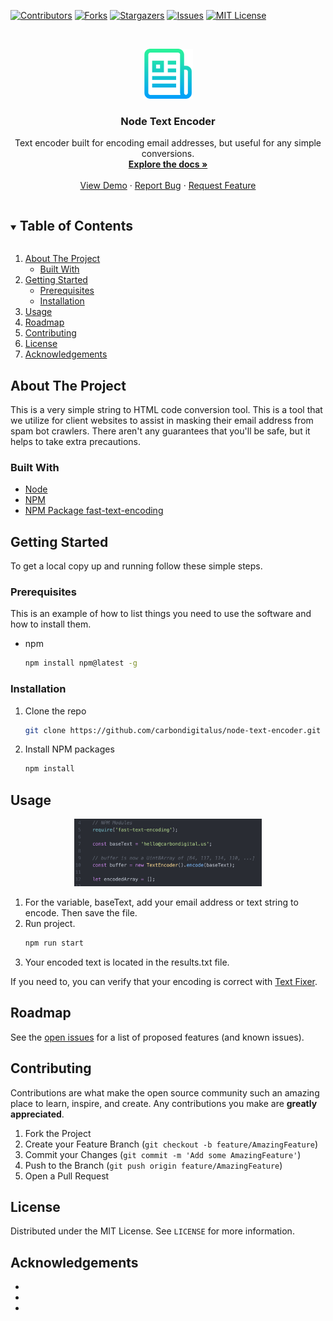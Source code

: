 <!--
*** Thanks for checking out the Best-README-Template. If you have a suggestion
*** that would make this better, please fork the repo and create a pull request
*** or simply open an issue with the tag "enhancement".
*** Thanks again! Now go create something AMAZING! :D
***
***
***
*** To avoid retyping too much info. Do a search and replace for the following:
*** carbondigitalus, node-text-encoder, carbondigitalus, email, project_title, project_description
-->

<!-- PROJECT SHIELDS -->
<!--
*** I'm using markdown "reference style" links for readability.
*** Reference links are enclosed in brackets [ ] instead of parentheses ( ).
*** See the bottom of this document for the declaration of the reference variables
*** for contributors-url, forks-url, etc. This is an optional, concise syntax you may use.
*** https://www.markdownguide.org/basic-syntax/#reference-style-links
-->
[![Contributors][contributors-shield]][contributors-url]
[![Forks][forks-shield]][forks-url]
[![Stargazers][stars-shield]][stars-url]
[![Issues][issues-shield]][issues-url]
[![MIT License][license-shield]][license-url]


<!-- PROJECT LOGO -->
<br />
<p align="center">
  <a href="https://github.com/carbondigitalus/node-text-encoder">
    <img src="images/logo.png" alt="Logo" width="80" height="80">
  </a>

  <h3 align="center">Node Text Encoder</h3>

  <p align="center">
    Text encoder built for encoding email addresses, but useful for any simple conversions.
    <br />
    <a href="https://github.com/carbondigitalus/node-text-encoder"><strong>Explore the docs »</strong></a>
    <br />
    <br />
    <a href="https://github.com/carbondigitalus/node-text-encoder">View Demo</a>
    ·
    <a href="https://github.com/carbondigitalus/node-text-encoder/issues">Report Bug</a>
    ·
    <a href="https://github.com/carbondigitalus/node-text-encoder/issues">Request Feature</a>
  </p>
</p>

<!-- TABLE OF CONTENTS -->
<details open="open">
  <summary><h2 style="display: inline-block">Table of Contents</h2></summary>
  <ol>
    <li>
      <a href="#about-the-project">About The Project</a>
      <ul>
        <li><a href="#built-with">Built With</a></li>
      </ul>
    </li>
    <li>
      <a href="#getting-started">Getting Started</a>
      <ul>
        <li><a href="#prerequisites">Prerequisites</a></li>
        <li><a href="#installation">Installation</a></li>
      </ul>
    </li>
    <li><a href="#usage">Usage</a></li>
    <li><a href="#roadmap">Roadmap</a></li>
    <li><a href="#contributing">Contributing</a></li>
    <li><a href="#license">License</a></li>
    <li><a href="#acknowledgements">Acknowledgements</a></li>
  </ol>
</details>

<!-- ABOUT THE PROJECT -->
## About The Project

This is a very simple string to HTML code conversion tool. This is a tool that we utilize for client websites to assist in masking their email address from spam bot crawlers. There aren't any guarantees that you'll be safe, but it helps to take extra precautions.

### Built With

* [Node](https://nodejs.org)
* [NPM](https://www.npmjs.com/)
* [NPM Package fast-text-encoding](https://www.npmjs.com/package/fast-text-encoding)

<!-- GETTING STARTED -->
## Getting Started

To get a local copy up and running follow these simple steps.

### Prerequisites

This is an example of how to list things you need to use the software and how to install them.
* npm
  ```sh
  npm install npm@latest -g
  ```

### Installation

1. Clone the repo
   ```sh
   git clone https://github.com/carbondigitalus/node-text-encoder.git
   ```
2. Install NPM packages
   ```sh
   npm install
   ```

<!-- USAGE EXAMPLES -->
## Usage

<p align="center">
  <img src="images/screenshot-variable.png" alt="screenshot code" width="300">
</p>

1. For the variable, baseText, add your email address or text string to encode. Then save the file.
2. Run project.
   ```sh
   npm run start
   ```
3. Your encoded text is located in the results.txt file.

If you need to, you can verify that your encoding is correct with [Text Fixer](https://www.textfixer.com/html/html-to-text.php).

<!-- ROADMAP -->
## Roadmap

See the [open issues](https://github.com/carbondigitalus/node-text-encoder/issues) for a list of proposed features (and known issues).

<!-- CONTRIBUTING -->
## Contributing

Contributions are what make the open source community such an amazing place to learn, inspire, and create. Any contributions you make are **greatly appreciated**.

1. Fork the Project
2. Create your Feature Branch (`git checkout -b feature/AmazingFeature`)
3. Commit your Changes (`git commit -m 'Add some AmazingFeature'`)
4. Push to the Branch (`git push origin feature/AmazingFeature`)
5. Open a Pull Request

<!-- LICENSE -->
## License

Distributed under the MIT License. See `LICENSE` for more information.

<!-- ACKNOWLEDGEMENTS -->
## Acknowledgements

* []()
* []()
* []()

<!-- MARKDOWN LINKS & IMAGES -->
<!-- https://www.markdownguide.org/basic-syntax/#reference-style-links -->
[contributors-shield]: https://img.shields.io/github/contributors/carbondigitalus/repo.svg?style=for-the-badge
[contributors-url]: https://github.com/carbondigitalus/node-text-encoder/graphs/contributors
[forks-shield]: https://img.shields.io/github/forks/carbondigitalus/repo.svg?style=for-the-badge
[forks-url]: https://github.com/carbondigitalus/node-text-encoder/network/members
[stars-shield]: https://img.shields.io/github/stars/carbondigitalus/repo.svg?style=for-the-badge
[stars-url]: https://github.com/carbondigitalus/node-text-encoder/stargazers
[issues-shield]: https://img.shields.io/github/issues/carbondigitalus/repo.svg?style=for-the-badge
[issues-url]: https://github.com/carbondigitalus/node-text-encoder/issues
[license-shield]: https://img.shields.io/github/license/carbondigitalus/repo.svg?style=for-the-badge
[license-url]: https://github.com/carbondigitalus/node-text-encoder/blob/master/LICENSE.txt
[linkedin-shield]: https://img.shields.io/badge/-LinkedIn-black.svg?style=for-the-badge&logo=linkedin&colorB=555
[linkedin-url]: https://linkedin.com/in/carbondigitalus
